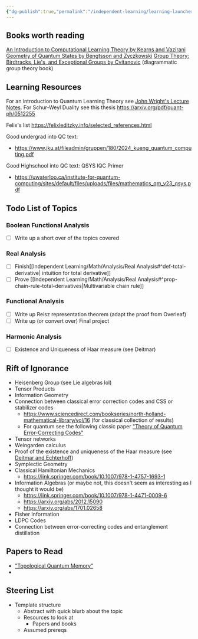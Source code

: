 ```yaml
---
{"dg-publish":true,"permalink":"/independent-learning/learning-launcher-steering/","created":"2025-01-10T20:43:09.426-07:00","updated":"2025-03-14T20:45:33.888-06:00"}
---
```


## Books worth reading
[An Introduction to Computational Learning Theory by Kearns and Vazirani](https://direct.mit.edu/books/monograph/2604/An-Introduction-to-Computational-Learning-Theory)
[Geometry of Quantum States by Bengtsson and Zyczkowski](https://www.cambridge.org/core/books/geometry-of-quantum-states/4BA9DCEED5BB16B222A917EAAAD17028)
[Group Theory: Birdtracks, Lie's, and Exceptional Groups by Cvitanovic](https://birdtracks.eu/version9.0/GroupTheory.pdf) (diagrammatic group theory book)


## Learning Resources
For an introduction to Quantum Learning Theory see [John Wright's Lecture Notes](https://people.eecs.berkeley.edu/~jswright/quantumlearningtheory24/).
For Schur-Weyl Duality see this thesis https://arxiv.org/pdf/quant-ph/0512255

Felix's list https://felixleditzky.info/selected_references.html

Good undergrad into QC text:
- https://www.jku.at/fileadmin/gruppen/180/2024_kueng_quantum_computing.pdf

Good Highschool into QC text: QSYS IQC Primer
- https://uwaterloo.ca/institute-for-quantum-computing/sites/default/files/uploads/files/mathematics_qm_v23_qsys.pdf

## Todo List of Topics

### Boolean Functional Analysis
- [ ] Write up a short over of the topics covered

### Real Analysis
- [ ] Finish[[Independent Learning/Math/Analysis/Real Analysis#^def-total-derivative\| intuition for total derivative]]
- [ ] Prove [[Independent Learning/Math/Analysis/Real Analysis#^prop-chain-rule-total-derivatives\|Multivariable chain rule]]

### Functional Analysis
- [ ] Write up Reisz representation theorem (adapt the proof from Overleaf)
- [ ] Write up (or convert over) Final project
### Harmonic Analysis
- [ ] Existence and Uniqueness of Haar measure (see Deitmar)

## Rift of Ignorance
- Heisenberg Group (see Lie algebras lol)
- Tensor Products
- Information Geometry
- Connection between classical error correction codes and CSS or stabilizer codes
	- https://www.sciencedirect.com/bookseries/north-holland-mathematical-library/vol/16 (for classical collection of results)
	- For quantum see the following classic paper ["Theory of Quantum Error-Correcting Codes"](https://journals.aps.org/pra/abstract/10.1103/PhysRevA.55.900)
- Tensor networks
- Weingarden calculus
- Proof of the existence and uniqueness of the Haar measure (see [Deitmar and Echterhoff](https://link.springer.com/book/10.1007/978-3-319-05792-7))
- Symplectic Geometry
- Classical Hamiltonian Mechanics
	- https://link.springer.com/book/10.1007/978-1-4757-1693-1
- Information Algebras (or maybe not, this doesn't seem as interesting as I thought it would be)
	- https://link.springer.com/book/10.1007/978-1-4471-0009-6
	- https://arxiv.org/abs/2012.15090
	- https://arxiv.org/abs/1701.02658
- Fisher Information
- LDPC Codes
- Connection between error-correcting codes and entanglement distillation

## Papers to Read
- ["Topological Quantum Memory"](https://pubs.aip.org/aip/jmp/article/43/9/4452/230976/Topological-quantum-memory)
- 

## Steering List
- Template structure
	- Abstract with quick blurb about the topic
	- Resources to look at
		- Papers and books
	- Assumed prereqs

